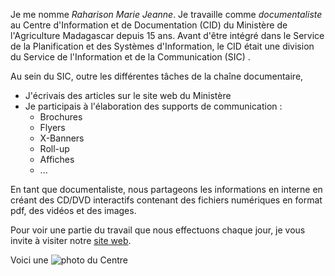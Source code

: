 Je me nomme _Raharison Marie Jeanne_. Je travaille comme *documentaliste* au Centre d'Information et de Documentation (CID) du Ministère de l'Agriculture Madagascar depuis 15 ans. Avant d'être intégré dans le Service de la Planification et des Systèmes d'Information, le CID était une division du Service de l'Information et de la Communication (SIC) .

Au sein du SIC, outre les différentes tâches de la chaîne documentaire, 
* J'écrivais des articles sur le site web du Ministère
* Je participais à l'élaboration des supports de communication :
  * Brochures
  * Flyers
  * X-Banners
  * Roll-up
  * Affiches
  * ...

En tant que documentaliste, nous partageons les informations en interne en créant des CD/DVD interactifs contenant des fichiers numériques en format pdf, des vidéos et des images.

Pour voir une partie du travail que nous effectuons chaque jour, je vous invite à visiter notre [site web](http://www.agriculture.gov.mg/communication).

Voici une ![photo du Centre](http://www.agriculture.gov.mg/communication/wp-content/uploads/sites/2/2015/09/PICT2705.jpg)
